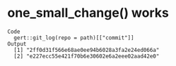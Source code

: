 # one_small_change() works

    Code
      gert::git_log(repo = path)[["commit"]]
    Output
      [1] "2ff0d31f566e68ae0ee94b6028a3fa2e24ed066a"
      [2] "e227ecc55e421f70b6e30602e6a2eee02aad42e0"

